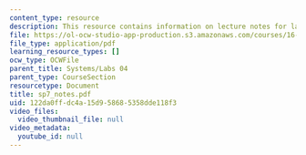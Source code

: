 ```yaml
---
content_type: resource
description: This resource contains information on lecture notes for lab assignment.
file: https://ol-ocw-studio-app-production.s3.amazonaws.com/courses/16-01-unified-engineering-i-ii-iii-iv-fall-2005-spring-2006/122da0ffdc4a15d958685358dde118f3_sp7_notes.pdf
file_type: application/pdf
learning_resource_types: []
ocw_type: OCWFile
parent_title: Systems/Labs 04
parent_type: CourseSection
resourcetype: Document
title: sp7_notes.pdf
uid: 122da0ff-dc4a-15d9-5868-5358dde118f3
video_files:
  video_thumbnail_file: null
video_metadata:
  youtube_id: null
---
```

